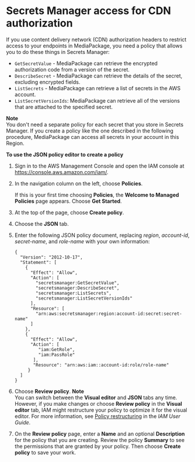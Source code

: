# Secrets Manager access for CDN authorization<a name="setting-up-create-trust-rel-policy-cdn"></a>

If you use content delivery network \(CDN\) authorization headers to restrict access to your endpoints in MediaPackage, you need a policy that allows you to do these things in Secrets Manager:
+ `GetSecretValue` \- MediaPackage can retrieve the encrypted authorization code from a version of the secret\.
+ `DescribeSecret` \- MediaPackage can retrieve the details of the secret, excluding encrypted fields\.
+ `ListSecrets` \- MediaPackage can retrieve a list of secrets in the AWS account\.
+ `ListSecretVersionIds`: MediaPackage can retrieve all of the versions that are attached to the specified secret\.

**Note**  
You don't need a separate policy for each secret that you store in Secrets Manager\. If you create a policy like the one described in the following procedure, MediaPackage can access all secrets in your account in this Region\.

**To use the JSON policy editor to create a policy**

1. Sign in to the AWS Management Console and open the IAM console at [https://console\.aws\.amazon\.com/iam/](https://console.aws.amazon.com/iam/)\.

1. In the navigation column on the left, choose **Policies**\. 

   If this is your first time choosing **Policies**, the **Welcome to Managed Policies** page appears\. Choose **Get Started**\.

1. At the top of the page, choose **Create policy**\.

1. Choose the **JSON** tab\.

1. Enter the following JSON policy document, replacing *region*, *account\-id*, *secret\-name*, and *role\-name* with your own information:

   ```
   {
     "Version": "2012-10-17",
     "Statement": [
       {
         "Effect": "Allow",
         "Action": [
           "secretsmanager:GetSecretValue",
           "secretsmanager:DescribeSecret",
           "secretsmanager:ListSecrets",
           "secretsmanager:ListSecretVersionIds"
         ],
         "Resource": [
           "arn:aws:secretsmanager:region:account-id:secret:secret-name"
         ]
       },
       {
         "Effect": "Allow",
         "Action": [
            "iam:GetRole",
            "iam:PassRole"
          ],
          "Resource": "arn:aws:iam::account-id:role/role-name"
        }
     ]
   }
   ```

1. Choose **Review policy**\.
**Note**  
You can switch between the **Visual editor** and **JSON** tabs any time\. However, if you make changes or choose **Review policy** in the **Visual editor** tab, IAM might restructure your policy to optimize it for the visual editor\. For more information, see [Policy restructuring](https://docs.aws.amazon.com/IAM/latest/UserGuide/troubleshoot_policies.html#troubleshoot_viseditor-restructure) in the *IAM User Guide*\.

1. On the **Review policy** page, enter a **Name** and an optional **Description** for the policy that you are creating\. Review the policy **Summary** to see the permissions that are granted by your policy\. Then choose **Create policy** to save your work\.